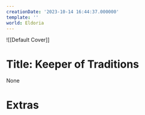 ```yaml
---
creationDate: '2023-10-14 16:44:37.000000'
template: ''
world: Eldoria
---
```

![[Default Cover]]

# Title: Keeper of Traditions

None

# Extras

